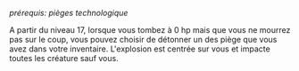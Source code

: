 *prérequis: pièges technologique*

A partir du niveau 17, lorsque vous tombez à 0 hp mais que vous ne mourrez pas sur le coup, vous pouvez choisir de détonner un des piège que vous avez dans votre inventaire. L'explosion est centrée sur vous et impacte toutes les créature sauf vous.